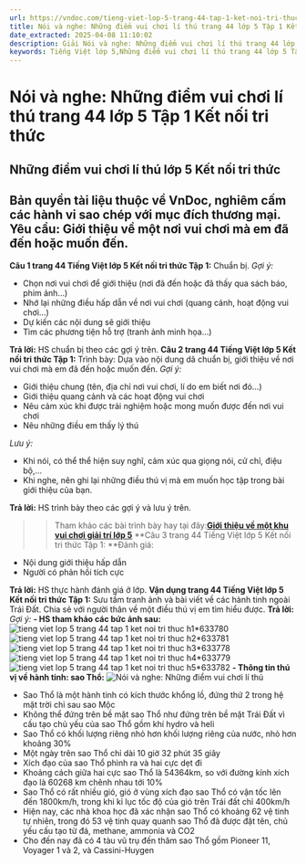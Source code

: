 ```yaml
---
url: https://vndoc.com/tieng-viet-lop-5-trang-44-tap-1-ket-noi-tri-thuc-319614
title: Nói và nghe: Những điểm vui chơi lí thú trang 44 lớp 5 Tập 1 Kết nối tri thức - VnDoc.com
date_extracted: 2025-04-08 11:10:02
description: Giải Nói và nghe: Những điểm vui chơi lí thú trang 44 lớp 5 Tập 1 Kết nối tri thức gồm các phần hướng dẫn giải chi tiết, đầy đủ nhất chỉ có trên VnDoc. Mời các bạn tham khảo.
keywords: Tiếng Việt lớp 5,Những điểm vui chơi lí thú trang 44 lớp 5 Tập 1 Kết nối tri thức,Tiếng Việt lớp 5 trang 44 Tập 1 Kết nối tri thức,Những điểm vui chơi lí thú lớp 5 Kết nối tri thức,Tiếng Việt lớp 5 Tập 1 trang 44 Kết nối tri thức,Những điểm vui chơi lí thú lớp 5 trang 44,Tiếng Việt lớp 5 Kết nối tri thức,Tiếng Việt lớp 5 Tập 1,sgk Tiếng Việt lớp 5
---
```


# Nói và nghe: Những điểm vui chơi lí thú trang 44 lớp 5 Tập 1 Kết nối tri thức
## **Những điểm vui chơi lí thú lớp 5 Kết nối tri thức**
**Bản quyền tài liệu thuộc về VnDoc, nghiêm cấm các hành vi sao chép với mục đích thương mại.**
**Yêu cầu:** Giới thiệu về một nơi vui chơi mà em đã đến hoặc muốn đến.  
---  
**Câu 1 trang 44 Tiếng Việt lớp 5 Kết nối tri thức Tập 1:** Chuẩn bị.
_Gợi ý:_
  * Chọn nơi vui chơi để giới thiệu \(nơi đã đến hoặc đã thấy qua  sách báo, phim ảnh...\)
  * Nhớ lại những điều hấp dẫn về nơi vui chơi \(quang cảnh, hoạt động vui chơi...\)
  * Dự kiến các nội dung sẽ giới thiệu
  * Tìm các phương tiện hỗ trợ \(tranh ảnh minh họa...\)

**Trả lời:**
HS chuẩn bị theo các gợi ý trên.
**Câu 2 trang 44 Tiếng Việt lớp 5 Kết nối tri thức Tập 1:** Trình bày: Dựa vào nội dung dã chuẩn bị, giới thiệu về nơi vui chơi mà em đã đến hoặc muốn đến.
_Gợi ý:_
  * Giới thiệu chung \(tên, địa chỉ nơi vui chơi, lí do em biết nơi đó...\)
  * Giới thiệu quang cảnh và các hoạt động vui chơi
  * Nêu cảm xúc khi được trải nghiệm hoặc mong muốn được đến nơi vui chơi
  * Nêu những điều em thấy lý thú

 _Lưu ý:_
  * Khi nói, có thể thể hiện suy nghĩ, cảm xúc qua giọng nói, cử chỉ, điệu bộ,...
  * Khi nghe, nên ghi lại những điều thú vị mà em muốn học tập trong bài giới thiệu của bạn.

**Trả lời:**
HS trình bày theo các gợi ý và lưu ý trên.
>> Tham khảo các bài trình bày hay tại đây:**[Giới thiệu về một khu vui chơi giải trí lớp 5](<https://vndoc.com/van-mau-lop-5-ta-mot-khu-vui-choi-giai-tri-ma-em-thich-133222>)**
**Câu 3 trang 44 Tiếng Việt lớp 5 Kết nối tri thức Tập 1: **Đánh giá:
  * Nội dung giới thiệu hấp dẫn
  * Người có phản hồi tích cực

**Trả lời:**
HS thực hành đánh giá ở lớp.
**Vận dụng trang 44 Tiếng Việt lớp 5 Kết nối tri thức Tập 1:** Sưu tầm tranh ảnh và bài viết về các hành tinh ngoài Trái Đất. Chia sẻ với người thân về một điều thú vị em tìm hiểu được.
**Trả lời:**
_Gợi ý:_
**\- HS tham khảo các bức ảnh sau:**
![tieng viet lop 5 trang 44 tap 1 ket noi tri thuc h1*633780](https://i.vdoc.vn/data/image/2024/09/27/tieng-viet-lop-5-trang-44-tap-1-ket-noi-tri-thuc-h1.jpg)![tieng viet lop 5 trang 44 tap 1 ket noi tri thuc h2*633781](https://i.vdoc.vn/data/image/2024/09/27/tieng-viet-lop-5-trang-44-tap-1-ket-noi-tri-thuc-h2.jpg)![tieng viet lop 5 trang 44 tap 1 ket noi tri thuc h3*633778](https://i.vdoc.vn/data/image/2024/09/27/tieng-viet-lop-5-trang-44-tap-1-ket-noi-tri-thuc-h3.jpg)![tieng viet lop 5 trang 44 tap 1 ket noi tri thuc h4*633779](https://i.vdoc.vn/data/image/2024/09/27/tieng-viet-lop-5-trang-44-tap-1-ket-noi-tri-thuc-h4.jpg)![tieng viet lop 5 trang 44 tap 1 ket noi tri thuc h5*633782](https://i.vdoc.vn/data/image/2024/09/27/tieng-viet-lop-5-trang-44-tap-1-ket-noi-tri-thuc-h5.jpg)
**\- Thông tin thú vị về hành tinh: sao Thổ:**
![Nói và nghe: Những điểm vui chơi lí thú](https://i.vdoc.vn/data/image/2024/09/27/tieng-viet-lop-5-trang-44-tap-1-ket-noi-tri-thuc-h1.jpg)
  * Sao Thổ là một hành tinh có kích thước khổng lồ, đứng thứ 2 trong hệ mặt trời chỉ sau sao Mộc
  * Không thể đứng trên bề mặt sao Thổ như đứng trên bề mặt Trái Đất vì cấu tạo chủ yếu của sao Thổ gồm khí hydro và heli
  * Sao Thổ có khối lượng riêng nhỏ hơn khối lượng riêng của nước, nhỏ hơn khoảng 30%
  * Một ngày trên sao Thổ chỉ dài 10 giờ 32 phút 35 giây
  * Xích đạo của sao Thổ phình ra và hai cực dẹt đi
  * Khoảng cách giữa hai cực sao Thổ là 54364km, so với đường kính xích đạo là 60268 km chênh nhau tới 10%
  * Sao Thổ có rất nhiều gió, gió ở vùng xích đạo sao Thổ có vận tốc lên đến 1800km/h, trong khi kỉ lục tốc độ của gió trên Trái đất chỉ 400km/h
  * Hiện nay, các nhà khoa học đã xác nhận sao Thổ có khoảng 62 vệ tinh tự nhiên, trong đó 53 vệ tinh quay quanh sao Thổ đã được đặt tên, chủ yếu cấu tạo từ đá, methane, ammonia và CO2
  * Cho đến nay đã có 4 tàu vũ trụ đến thăm sao Thổ gồm Pioneer 11, Voyager 1 và 2, và Cassini-Huygen

